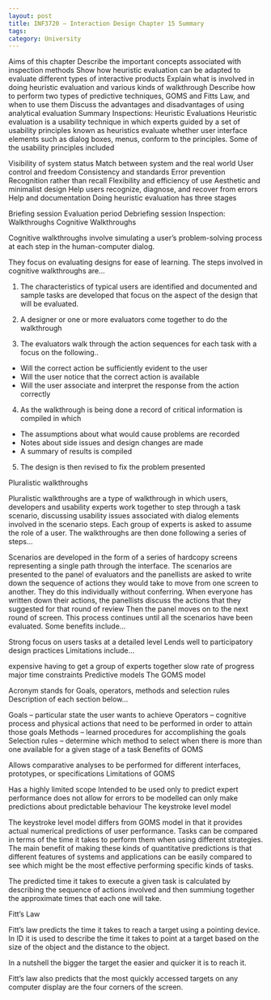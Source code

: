 ```yaml
---
layout: post
title: INF3720 – Interaction Design Chapter 15 Summary
tags: 
category: University
---
```

Aims of this chapter
Describe the important concepts associated with inspection methods
Show how heuristic evaluation can be adapted to evaluate different types of interactive products
Explain what is involved in doing heuristic evaluation and various kinds of walkthrough
Describe how to perform two types of predictive techniques, GOMS and Fitts Law, and when to use them
Discuss the advantages and disadvantages of using analytical evaluation
Summary
Inspections: Heuristic Evaluations
Heuristic evaluation is a usability technique in which experts guided by a set of usability principles known as heuristics evaluate whether user interface elements such as dialog boxes, menus, conform to the principles. Some of the usability principles included

Visibility of system status
Match between system and the real world
User control and freedom
Consistency and standards
Error prevention
Recognition rather than recall
Flexibility and efficiency of use
Aesthetic and minimalist design
Help users recognize, diagnose, and recover from errors
Help and documentation
Doing heuristic evaluation has three stages

Briefing session
Evaluation period
Debriefing session
Inspection: Walkthroughs
Cognitive Walkthroughs

Cognitive walkthroughs involve simulating a user’s problem-solving process at each step in the human-computer dialog.

They focus on evaluating designs for ease of learning. The steps involved in cognitive walkthroughs are…

1) The characteristics of typical users are identified and documented and sample tasks are developed that focus on the aspect of the design that will be evaluated.

2) A designer or one or more evaluators come together to do the walkthrough

3) The evaluators walk through the action sequences for each task with a focus on the following..

- Will the correct action be sufficiently evident to the user
- Will the user notice that the correct action is available
- Will the user associate and interpret the response from the action correctly
4) As the walkthrough is being done a record of critical information is compiled in which

- The assumptions about what would cause problems are recorded
- Notes about side issues and design changes are made
- A summary of results is compiled
5) The design is then revised to fix the problem presented

Pluralistic walkthroughs

Pluralistic walkthroughs are a type of walkthrough in which users, developers and usability experts work together to step through a task scenario, discussing usability issues associated with dialog elements involved in the scenario steps. Each group of experts is asked to assume the role of a user. The walkthroughs are then done following a series of steps…

Scenarios are developed in the form of a series of hardcopy screens representing a single path through the interface.
The scenarios are presented to the panel of evaluators and the panellists are asked to write down the sequence of actions they would take to move from one screen to another. They do this individually without conferring.
When everyone has written down their actions, the panellists discuss the actions that they suggested for that round of review
Then the panel moves on to the next round of screen. This process continues until all the scenarios have been evaluated.
Some benefits include…

Strong focus on users tasks at a detailed level
Lends well to participatory design practices
Limitations include…

expensive having to get a group of experts together
slow rate of progress
major time constraints
Predictive models
The GOMS model

Acronym stands for Goals, operators, methods and selection rules
Description of each section below…

Goals – particular state the user wants to achieve
Operators – cognitive process and physical actions that need to be performed in order to attain those goals
Methods – learned procedures for accomplishing the goals
Selection rules – determine which method to select when there is more than one available for a given stage of a task
Benefits of GOMS

Allows comparative analyses to be performed for different interfaces, prototypes, or specifications
Limitations of GOMS

Has a highly limited scope
Intended to be used only to predict expert performance
does not allow for errors to be modelled
can only make predictions about predictable behaviour
The keystroke level model

The keystroke level model differs from GOMS model in that it provides actual numerical predictions of user performance. Tasks can be compared in terms of the time it takes to perform them when using different strategies. The main benefit of making these kinds of quantitative predictions is that different features of systems and applications can be easily compared to see which might be the most effective performing specific kinds of tasks.

The predicted time it takes to execute a given task is calculated by describing the sequence of actions involved and then summiung together the approximate times that each one will take.

Fitt’s Law

Fitt’s law predicts the time it takes to reach a target using a pointing device. In ID it is used to describe the time it takes to point at a target based on the size of the object and the distance to the object.

In a nutshell the bigger the target the easier and quicker it is to reach it.

Fitt’s law also predicts that the most quickly accessed targets on any computer display are the four corners of the screen.